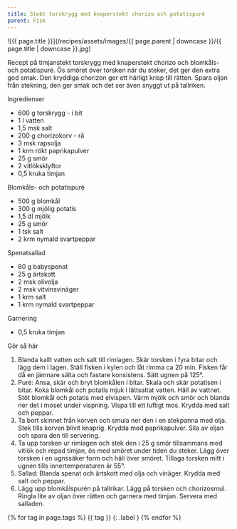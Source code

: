 ```yaml
---
title: Stekt torskrygg med knaperstekt chorizo och potatispuré
parent: Fisk
---
```

![{{ page.title }}](/recipes/assets/images/{{ page.parent | downcase }}/{{ page.title | downcase }}.jpg)

Recept på timjanstekt torskrygg med knaperstekt chorizo och blomkåls- och potatispuré. Ös smöret över torsken när du steker, det ger den extra god smak. Den kryddiga chorizon ger ett härligt krisp till rätten. Spara oljan från stekning, den ger smak och det ser även snyggt ut på tallriken.

Ingredienser

- 600 g torskrygg - i bit
- 1 l vatten
- 1,5 msk salt
- 200 g chorizokorv - rå
- 3 msk rapsolja
- 1 krm rökt paprikapulver
- 25 g smör
- 2 vitlöksklyftor
- 0,5 kruka timjan

Blomkåls- och potatispuré

- 500 g blomkål
- 300 g mjölig potatis
- 1,5 dl mjölk
- 25 g smör
- 1 tsk salt
- 2 krm nymald svartpeppar

Spenatsallad

- 80 g babyspenat
- 25 g ärtskott
- 2 msk olivolja
- 2 msk vitvinsvinäger
- 1 krm salt
- 1 krm nymald svartpeppar

Garnering

- 0,5 kruka timjan

Gör så här

1. Blanda kallt vatten och salt till rimlagen. Skär torsken i fyra bitar och lägg dem i lagen. Ställ fisken i kylen och låt rimma ca 20 min. Fisken får då en jämnare sälta och fastare konsistens. Sätt ugnen på 125°.
2. Puré: Ansa, skär och bryt blomkålen i bitar. Skala och skär potatisen i bitar. Koka blomkål och potatis mjuk i lättsaltat vatten. Häll av vattnet.  Stöt blomkål och potatis med elvispen. Värm mjölk och smör och blanda ner det i moset under vispning.  Vispa till ett luftigt mos. Krydda med salt och peppar.
3. Ta bort skinnet från korven och smula ner den i en stekpanna med olja. Stek tills korven blivit knaprig. Krydda med paprikapulver. Sila av oljan och spara den till servering.
4. Ta upp torsken ur rimlagen och stek den i 25 g smör tillsammans med vitlök och repad timjan, ös med smöret under tiden du steker. Lägg över torsken i en ugnssäker form och häll över smöret. Tillaga torsken mitt i ugnen tills innertemperaturen är 55°.
5. Sallad: Blanda spenat och ärtskott med olja och vinäger. Krydda med salt och peppar.
6. Lägg upp blomkålspurén på tallrikar. Lägg på torsken och chorizosmul. Ringla lite av oljan över rätten och garnera med timjan. Servera med salladen.

{% for tag in page.tags %}
{{ tag }}
{: .label }
{% endfor %}
